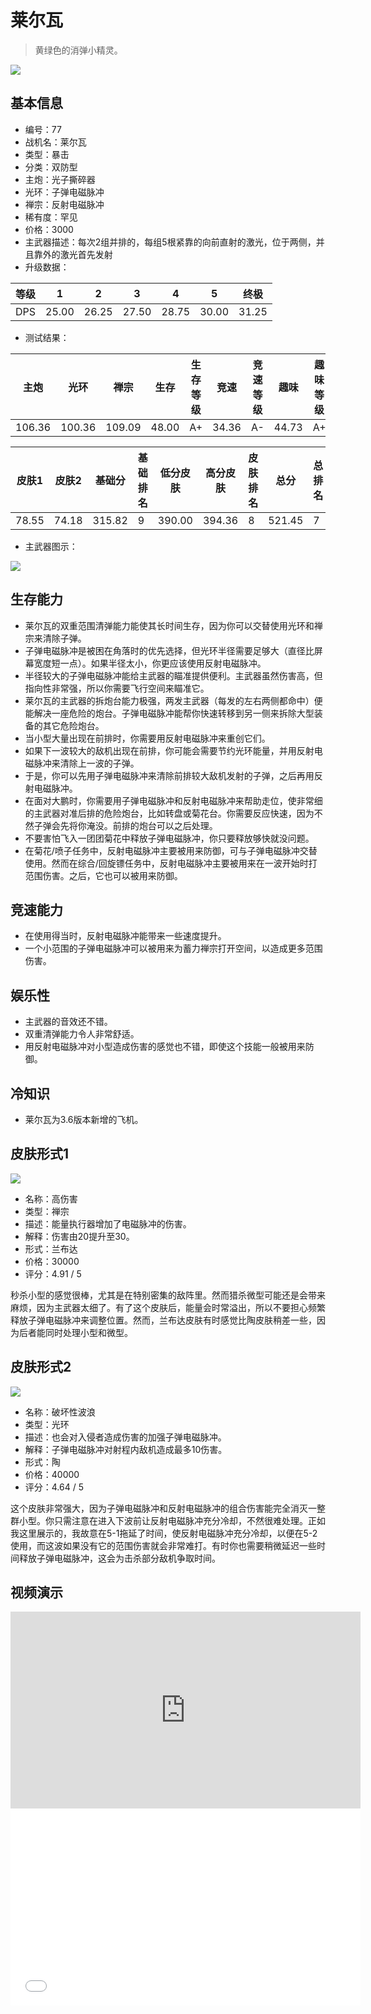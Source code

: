 # 莱尔瓦

> 黄绿色的消弹小精灵。

<img src="/ships/ship_77.png" style={{zoom:1}}/>

## 基本信息

- 编号：77
- 战机名：莱尔瓦
- 类型：暴击
- 分类：双防型
- 主炮：光子撕碎器
- 光环：子弹电磁脉冲
- 禅宗：反射电磁脉冲
- 稀有度：罕见
- 价格：3000
- 主武器描述：每次2组并排的，每组5根紧靠的向前直射的激光，位于两侧，并且靠外的激光首先发射
- 升级数据：

| 等级 | 1 | 2 | 3 | 4 | 5 | 终极 |
|--|--|--|--|--|--|--|
| DPS | 25.00 | 26.25 | 27.50 | 28.75 | 30.00 | 31.25 |

- 测试结果：

| 主炮 | 光环 | 禅宗 | 生存 | 生存等级 | 竞速 | 竞速等级 | 趣味 | 趣味等级 |
|--|--|--|--|--|--|--|--|--|
| 106.36 | 100.36 | 109.09 | 48.00 | A+ | 34.36 | A- | 44.73 | A+ |

| 皮肤1 | 皮肤2 | 基础分 | 基础排名 | 低分皮肤 | 高分皮肤 | 皮肤排名 | 总分 | 总排名 |
|--|--|--|--|--|--|--|--|--|
| 78.55 | 74.18 | 315.82 | 9 | 390.00 | 394.36 | 8 | 521.45 | 7 |

- 主武器图示：

<img src="/illustration/main_77.gif" style={{zoom:1}}/>

## 生存能力

- 莱尔瓦的双重范围清弹能力能使其长时间生存，因为你可以交替使用光环和禅宗来清除子弹。
- 子弹电磁脉冲是被困在角落时的优先选择，但光环半径需要足够大（直径比屏幕宽度短一点）。如果半径太小，你更应该使用反射电磁脉冲。
- 半径较大的子弹电磁脉冲能给主武器的瞄准提供便利。主武器虽然伤害高，但指向性非常强，所以你需要飞行空间来瞄准它。
- 莱尔瓦的主武器的拆炮台能力极强，两发主武器（每发的左右两侧都命中）便能解决一座危险的炮台。子弹电磁脉冲能帮你快速转移到另一侧来拆除大型装备的其它危险炮台。
- 当小型大量出现在前排时，你需要用反射电磁脉冲来重创它们。
- 如果下一波较大的敌机出现在前排，你可能会需要节约光环能量，并用反射电磁脉冲来清除上一波的子弹。
- 于是，你可以先用子弹电磁脉冲来清除前排较大敌机发射的子弹，之后再用反射电磁脉冲。
- 在面对大鹏时，你需要用子弹电磁脉冲和反射电磁脉冲来帮助走位，使非常细的主武器对准后排的危险炮台，比如转盘或菊花台。你需要反应快速，因为不然子弹会先将你淹没。前排的炮台可以之后处理。
- 不要害怕飞入一团团菊花中释放子弹电磁脉冲，你只要释放够快就没问题。
- 在菊花/喷子任务中，反射电磁脉冲主要被用来防御，可与子弹电磁脉冲交替使用。然而在综合/回旋镖任务中，反射电磁脉冲主要被用来在一波开始时打范围伤害。之后，它也可以被用来防御。

## 竞速能力

- 在使用得当时，反射电磁脉冲能带来一些速度提升。
- 一个小范围的子弹电磁脉冲可以被用来为蓄力禅宗打开空间，以造成更多范围伤害。

## 娱乐性

- 主武器的音效还不错。
- 双重清弹能力令人非常舒适。
- 用反射电磁脉冲对小型造成伤害的感觉也不错，即使这个技能一般被用来防御。

## 冷知识

- 莱尔瓦为3.6版本新增的飞机。

## 皮肤形式1

<img src="/ships/ship_77_apex_1.png" style={{zoom:1}}/>

- 名称：高伤害
- 类型：禅宗
- 描述：能量执行器增加了电磁脉冲的伤害。
- 解释：伤害由20提升至30。
- 形式：兰布达
- 价格：30000
- 评分：4.91 / 5

秒杀小型的感觉很棒，尤其是在特别密集的敌阵里。然而猎杀微型可能还是会带来麻烦，因为主武器太细了。有了这个皮肤后，能量会时常溢出，所以不要担心频繁释放子弹电磁脉冲来调整位置。然而，兰布达皮肤有时感觉比陶皮肤稍差一些，因为后者能同时处理小型和微型。

## 皮肤形式2

<img src="/ships/ship_77_apex_2.png" style={{zoom:1}}/>

- 名称：破坏性波浪
- 类型：光环
- 描述：也会对入侵者造成伤害的加强子弹电磁脉冲。
- 解释：子弹电磁脉冲对射程内敌机造成最多10伤害。
- 形式：陶
- 价格：40000
- 评分：4.64 / 5

这个皮肤非常强大，因为子弹电磁脉冲和反射电磁脉冲的组合伤害能完全消灭一整群小型。你只需注意在进入下波前让反射电磁脉冲充分冷却，不然很难处理。正如我这里展示的，我故意在5-1拖延了时间，使反射电磁脉冲充分冷却，以便在5-2使用，而这波如果没有它的范围伤害就会非常难打。有时你也需要稍微延迟一些时间释放子弹电磁脉冲，这会为击杀部分敌机争取时间。

## 视频演示

<iframe width="560" height="315" src="https://www.youtube.com/embed/uwUt3JarQ9s?si=Jkn6zYTvLNGi5A1B" title="YouTube video player" frameborder="0" allow="accelerometer; autoplay; clipboard-write; encrypted-media; gyroscope; picture-in-picture; web-share" referrerpolicy="strict-origin-when-cross-origin" allowfullscreen></iframe>

<br/>

<iframe width="560" height="315" src="//player.bilibili.com/player.html?aid=403746116&bvid=BV1KV411L7eB&cid=1205193038&p=1&autoplay=false" scrolling="no" border="0" frameborder="no" allow="accelerometer; autoplay; clipboard-write; encrypted-media; gyroscope; picture-in-picture; web-share" framespacing="0" allowfullscreen="true"> </iframe>